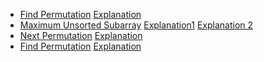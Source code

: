 
* [Find Permutation](https://www.interviewbit.com/problems/find-permutation/) [Explanation](https://leetcode.com/articles/find-permutation/)
* [Maximum Unsorted Subarray](https://www.interviewbit.com/problems/maximum-unsorted-subarray/) [Explanation1](https://medium.com/@jatingrover1358/maximum-unsorted-subarray-e186bbf2d40e) [Explanation 2](https://leetcode.com/articles/shortest-unsorted-continous-subarray/#)
* [Next Permutation](https://www.interviewbit.com/problems/next-permutation/) [Explanation](https://leetcode.com/articles/next-permutation/#)
* [Find Permutation](https://www.interviewbit.com/problems/find-permutation/) [Explanation](https://leetcode.com/articles/find-permutation/#)
